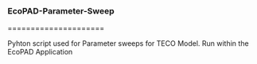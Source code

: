 ### EcoPAD-Parameter-Sweep ###

=====================

Pyhton script used for Parameter sweeps for TECO Model. Run within the EcoPAD Application



